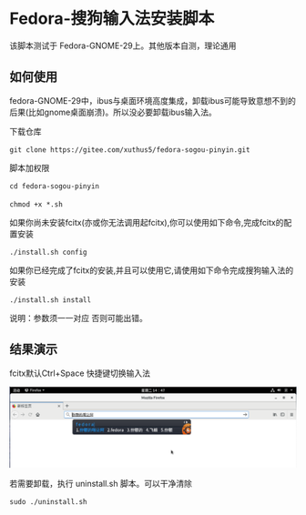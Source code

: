 # Fedora-搜狗输入法安装脚本

该脚本测试于 Fedora-GNOME-29上。其他版本自测，理论通用

## 如何使用

fedora-GNOME-29中，ibus与桌面环境高度集成，卸载ibus可能导致意想不到的后果(比如gnome桌面崩溃)。所以没必要卸载ibus输入法。

下载仓库

```
git clone https://gitee.com/xuthus5/fedora-sogou-pinyin.git
```

脚本加权限

```
cd fedora-sogou-pinyin

chmod +x *.sh
```

如果你尚未安装fcitx(亦或你无法调用起fcitx),你可以使用如下命令,完成fcitx的配置安装

```
./install.sh config
```

如果你已经完成了fcitx的安装,并且可以使用它,请使用如下命令完成搜狗输入法的安装

```
./install.sh install
```

说明：参数须一一对应 否则可能出错。

## 结果演示

fcitx默认Ctrl+Space 快捷键切换输入法

![效果](index.png)


若需要卸载，执行 uninstall.sh 脚本。可以干净清除

```
sudo ./uninstall.sh
```
